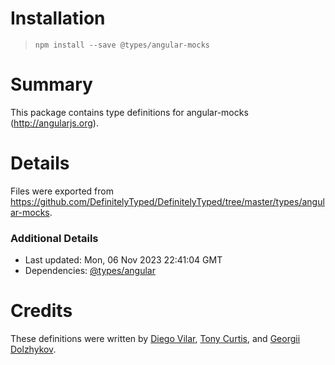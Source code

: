 # Installation
> `npm install --save @types/angular-mocks`

# Summary
This package contains type definitions for angular-mocks (http://angularjs.org).

# Details
Files were exported from https://github.com/DefinitelyTyped/DefinitelyTyped/tree/master/types/angular-mocks.

### Additional Details
 * Last updated: Mon, 06 Nov 2023 22:41:04 GMT
 * Dependencies: [@types/angular](https://npmjs.com/package/@types/angular)

# Credits
These definitions were written by [Diego Vilar](https://github.com/diegovilar), [Tony Curtis](https://github.com/daltin), and [Georgii Dolzhykov](https://github.com/thorn0).

